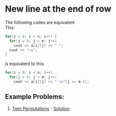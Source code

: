 # New line at the end of row
The following codes are equivalent<br>
This:
```c++
for(i = 0; i < n; i++) {
  for(j = 0; j < m; j++)
    cout << a[i][j] << " ";
  cout << "\n";
}
```
is equivalent to this:
```c++
for(i = 0; i < n; i++)
  for(j = 0; j < m; j++)
    cout << a[i][j] << " \n"[j == m-1];
```
## Example Problems:
1. [Twin Permutations](https://codeforces.com/contest/1831/problem/A) - [Solution](https://codeforces.com/contest/1831/submission/208017930)